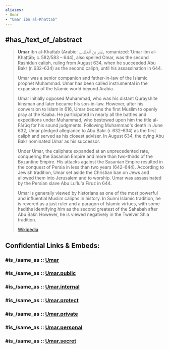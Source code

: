 ```yaml
---
aliases:
- Umar
- "Umar ibn al-Khattab"
---
```


## #has_/text_of_/abstract 

> **Umar** ibn al-Khattab (Arabic: عُمَر بْن ٱلْخَطَّاب, romanized: ʿUmar ibn al-Khaṭṭāb; c. 582/583 – 644), 
> also spelled Omar, was the second Rashidun caliph, ruling from August 634, 
> when he succeeded Abu Bakr (r. 632–634) as the second caliph, until his assassination in 644. 
> 
> Umar was a senior companion and father-in-law of the Islamic prophet Muhammad. 
> Umar has been called instrumental in the expansion of the Islamic world beyond Arabia.
>
> Umar initially opposed Muhammad, who was his distant Qurayshite kinsman and later became his son-in-law. However, after his conversion to Islam in 616, Umar became the first Muslim to openly pray at the Kaaba. He participated in nearly all the battles and expeditions under Muhammad, who bestowed upon him the title al-Fārūq for his sound judgments. Following Muhammad's death in June 632, Umar pledged allegiance to Abu Bakr (r. 632–634) as the first caliph and served as his closest adviser. In August 634, the dying Abu Bakr nominated Umar as his successor.
>
> Under Umar, the caliphate expanded at an unprecedented rate, conquering the Sasanian Empire and more than two-thirds of the Byzantine Empire. His attacks against the Sasanian Empire resulted in the conquest of Persia in less than two years (642–644). According to Jewish tradition, Umar set aside the Christian ban on Jews and allowed them into Jerusalem and to worship. Umar was assassinated by the Persian slave Abu Lu'lu'a Firuz in 644.
>
> Umar is generally viewed by historians as one of the most powerful and influential Muslim caliphs in history. In Sunni Islamic tradition, he is revered as a just ruler and a paragon of Islamic virtues, with some hadiths identifying him as the second greatest of the Sahabah after Abu Bakr. However, he is viewed negatively in the Twelver Shia tradition.
>
> [Wikipedia](https://en.wikipedia.org/wiki/Umar)


## Confidential Links & Embeds: 

### #is_/same_as :: [Umar](/_Standards/Society/Politics/Government/Leader/Middle_Age_Leaders/Umar.md) 

### #is_/same_as :: [Umar.public](/_public/Society/Politics/Government/Leader/Middle_Age_Leaders/Umar.public.md) 

### #is_/same_as :: [Umar.internal](/_internal/Society/Politics/Government/Leader/Middle_Age_Leaders/Umar.internal.md) 

### #is_/same_as :: [Umar.protect](/_protect/Society/Politics/Government/Leader/Middle_Age_Leaders/Umar.protect.md) 

### #is_/same_as :: [Umar.private](/_private/Society/Politics/Government/Leader/Middle_Age_Leaders/Umar.private.md) 

### #is_/same_as :: [Umar.personal](/_personal/Society/Politics/Government/Leader/Middle_Age_Leaders/Umar.personal.md) 

### #is_/same_as :: [Umar.secret](/_secret/Society/Politics/Government/Leader/Middle_Age_Leaders/Umar.secret.md)

